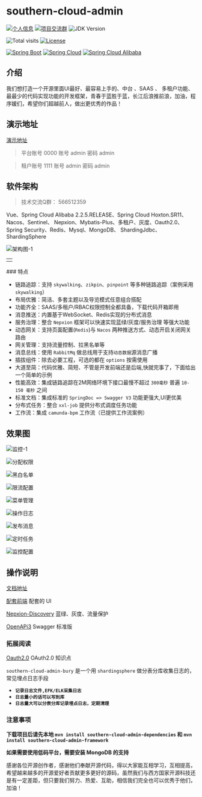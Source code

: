 # southern-cloud-admin


[![个人信息](https://img.shields.io/badge/author-KBOX-blue.svg)](http://blog.southern-cihui.com/)
[![项目交流群](https://img.shields.io/badge/chat-项目交流群-yellow.svg)](https://qm.qq.com/cgi-bin/qm/qr?k=7HSbjhK2b23CyodXUX2tR_ldigjrAlPT&jump_from=webapi)
![JDK Version](https://img.shields.io/badge/JAVA-JDK8+-red.svg)

![Total visits](https://visitor-badge.laobi.icu/badge?page_id=southern-cloud-admin&title=total%20visits) [![License](https://img.shields.io/badge/License-Apache%202.0-blue.svg?label=license)](https://www.codacy.com/gh/southern-cihui/southern-cloud-admin/dashboard?utm_source=github.com&amp;utm_medium=referral&amp;utm_content=southern-cihui/southern-cloud-admin&amp;utm_campaign=Badge_Grade)

[![Spring Boot](https://img.shields.io/maven-central/v/org.springframework.boot/spring-boot-dependencies.svg?label=Spring%20Boot&logo=Spring)](https://search.maven.org/artifact/org.springframework.boot/spring-boot-dependencies)  [![Spring Cloud](https://img.shields.io/maven-central/v/org.springframework.cloud/spring-cloud-dependencies.svg?label=Spring%20Cloud&logo=Spring)](https://search.maven.org/artifact/org.springframework.cloud/spring-cloud-dependencies)  [![Spring Cloud Alibaba](https://img.shields.io/maven-central/v/com.alibaba.cloud/spring-cloud-alibaba-dependencies.svg?label=Spring%20Cloud%20Alibaba&logo=Spring)](https://search.maven.org/artifact/com.alibaba.cloud/spring-cloud-alibaba-dependencies) 


## 介绍

我们想打造一个开源里面UI最好、最容易上手的、中台 、SAAS 、 多租户功能、最最少的代码实现功能的开发框架，青春于蓝胜于蓝，长江后浪推前浪，加油，程序媛们，希望你们超越前人，做出更优秀的作品！

## 演示地址

[演示地址](https://cloud.southern-cihui.com/) 

> 平台账号 0000 账号 admin 密码 admin

> 租户账号 1111 账号 admin 密码 admin


## 软件架构

> 技术交流Q群： 566512359

Vue、Spring Cloud Alibaba 2.2.5.RELEASE、Spring Cloud Hoxton.SR11、Nacos、Sentinel、
Nepxion、Mybatis-Plus、多租户、灰度、Oauth2.0、Spring Security、Redis、Mysql、MongoDB、
ShardingJdbc、ShardingSphere

![架构图-1](./images/platform-server-structure01.png)
<table>
	<tr>
		<td></td>
    </tr>
	
</table>
### 特点

- 链路追踪：支持 `skywalking`、`zikpin`、`pinpoint` 等多种链路追踪（案例采用 `skywalking`）
- 布局优雅：简洁、多套主题以及导览模式任意组合搭配
- 功能齐全：SAAS/多租户/RBAC权限控制全都具备，下载代码开箱即用
- 消息推送：内置基于WebSocket、Redis实现的分布式消息
- 服务治理：整合 `Nepxion` 框架可以快速实现蓝绿/灰度/服务治理 等强大功能
- 动态网关：支持页面配置(`Redis`)与 `Nacos` 两种推送方式、动态开启关闭网关路由
- 网关管理：支持流量控制、拉黑名单等
- 消息总线：使用 `RabbitMq` 做总线用于支持`动态数据`源消息广播
- 插拔组件：除去必要工程，可选的都在 `options` 按需使用
- 大道至简：代码优雅、简短、不管是开发前端还是后端,快就完事了，下面给出一个简单的示例
- 性能高效：集成链路追踪在2M网络环境下接口最慢不超过 `300毫秒` 普遍 `10-150 毫秒` 之间
- 标准文档：集成标准的 `SpringDoc => Swagger V3` 功能更强大,UI更优美
- 分布式任务：整合 `xxl-job` 提供分布式调度任务功能
- 工作流：集成 `camunda-bpm` 工作流（已提供工作流案例）

## 效果图

![监控-1](./images/skywalking.png)

![分配权限](./images/binding_res.png)

![黑白名单](./images/blacklist.png)

![限流配置](./images/limit.png)

![菜单管理](./images/menu.png)

![操作日志](./images/opt_log.png)

![发布消息](./images/publish_message.png)

![定时任务](./images/xxl-job.png)

![监控配置](./images/springdoc.png)


## 操作说明

[文档地址](https://www.yuque.com/books/share/c5467c7b-ae67-4d3e-a6cd-541ce5a90bb7@@@?#《southern-cloud-admin-doc》) 

[配套前端](https://gitee.com/southern-cihui/southern-cloud-admin-ui) 配套的 UI 

[Nepxion-Discovery](https://github.com/southern-cihui/southern-cloud-admin) 蓝绿、灰度、流量保护

[OpenAPi3](https://springdoc.org/) Swagger 标准版

### 拓展阅读

[Oauth2.0](https://www.ruanyifeng.com/blog/2019/04/github-oauth.html) OAuth2.0 知识点


`southern-cloud-admin-bury` 是一个用 `shardingsphere` 做分表分库收集日志的，常见埋点日志手段
- **`记录日志文件,EFK/ELK采集日志`**
- **`日志量小的话可以写到库`**
- **`日志量大可以分表分库记录埋点日志，定期清理`**

### 注意事项

**下载项目后请先本地 `mvn install southern-cloud-admin-dependencies` 和 `mvn install southern-cloud-admin-framework`**

**如果需要使用低码平台，需要安装 MongoDB 的支持**

感谢各位开源创作者，感谢他们奉献开源代码，得以大家能互相学习，互相提高，希望越来越多的开源爱好者贡献更多更好的源码，虽然我们与西方国家开源科技还是有一定差距，但只要我们努力、热爱、互助，相信我们完全也可以优秀于他们，加油！

